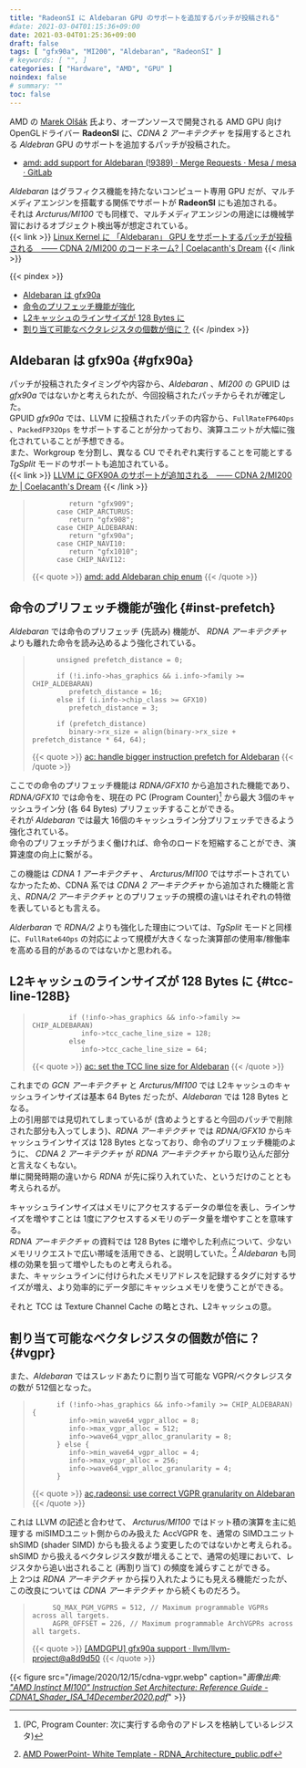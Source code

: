 ```yaml
---
title: "RadeonSI に Aldebaran GPU のサポートを追加するパッチが投稿される"
#date: 2021-03-04T01:15:36+09:00
date: 2021-03-04T01:25:36+09:00
draft: false
tags: [ "gfx90a", "MI200", "Aldebaran", "RadeonSI" ]
# keywords: [ "", ]
categories: [ "Hardware", "AMD", "GPU" ]
noindex: false
# summary: ""
toc: false
---
```


AMD の [Marek Olšák](https://gitlab.freedesktop.org/mareko) 氏より、オープンソースで開発される AMD GPU 向け OpenGLドライバー **RadeonSI** に、*CDNA 2 アーキテクチャ* を採用するとされる *Aldebran* GPU のサポートを追加するパッチが投稿された。  

 * [amd: add support for Aldebaran (!9389) · Merge Requests · Mesa / mesa · GitLab](https://gitlab.freedesktop.org/mesa/mesa/-/merge_requests/9389)

*Aldebaran* はグラフィクス機能を持たないコンピュート専用 GPU だが、マルチメディアエンジンを搭載する関係でサポートが **RadeonSI** にも追加される。  
それは *Arcturus/MI100* でも同様で、マルチメディアエンジンの用途には機械学習におけるオブジェクト検出等が想定されている。  
{{< link >}} [Linux Kernel に 「Aldebaran」 GPU をサポートするパッチが投稿される　―― CDNA 2/MI200 のコードネーム? | Coelacanth's Dream](/posts/2021/02/25/amd-aldebaran-gpu/) {{< /link >}}

{{< pindex >}}
 * [Aldebaran は gfx90a](#gfx90a)
 * [命令のプリフェッチ機能が強化](#inst-prefetch)
 * [L2キャッシュのラインサイズが 128 Bytes に](#tcc-line-128B)
 * [割り当て可能なベクタレジスタの個数が倍に？](#vgpr)
{{< /pindex >}}

## Aldebaran は gfx90a {#gfx90a}

パッチが投稿されたタイミングや内容から、*Aldebaran* 、*MI200* の GPUID は *gfx90a* ではないかと考えられたが、今回投稿されたパッチからそれが確定した。  
GPUID *gfx90a* では、LLVM に投稿されたパッチの内容から、`FullRateFP64Ops` 、`PackedFP32Ops` をサポートすることが分かっており、演算ユニットが大幅に強化されていることが予想できる。  
また、Workgroup を分割し、異なる CU でそれぞれ実行することを可能とする *TgSplit* モードのサポートも追加されている。  
{{< link >}} [LLVM に GFX90A のサポートが追加される　―― CDNA 2/MI200 か | Coelacanth's Dream](/posts/2021/02/19/llvm-gfx90a/) {{< /link >}}

 >              return "gfx909";
 >           case CHIP_ARCTURUS:
 >              return "gfx908";
 >           case CHIP_ALDEBARAN:
 >              return "gfx90a";
 >           case CHIP_NAVI10:
 >              return "gfx1010";
 >           case CHIP_NAVI12:
 >
 > {{< quote >}} [amd: add Aldebaran chip enum](https://gitlab.freedesktop.org/mesa/mesa/-/merge_requests/9389/diffs?commit_id=a563caa8a24b46ccb90afc88ffd4089328640597#diff-content-fbbe09bc487101e3f2f96c0b8fe543c915fa99bf) {{< /quote >}}

## 命令のプリフェッチ機能が強化 {#inst-prefetch}

*Aldebaran* では命令のプリフェッチ (先読み) 機能が、 *RDNA アーキテクチャ* よりも離れた命令を読み込めるよう強化されている。  

 >           unsigned prefetch_distance = 0;
 >        
 >           if (!i.info->has_graphics && i.info->family >= CHIP_ALDEBARAN)
 >              prefetch_distance = 16;
 >           else if (i.info->chip_class >= GFX10)
 >              prefetch_distance = 3;
 >        
 >           if (prefetch_distance)
 >              binary->rx_size = align(binary->rx_size + prefetch_distance * 64, 64);
 >
 > {{< quote >}} [ac: handle bigger instruction prefetch for Aldebaran](https://gitlab.freedesktop.org/mesa/mesa/-/merge_requests/9389/diffs?commit_id=4b1325902be3d22386b79929987f57dd95d6ac75#diff-content-4ebf7901a3eaa2bb371e22bccfbed14df52e0608) {{< /quote >}}

ここでの命令のプリフェッチ機能は *RDNA/GFX10* から追加された機能であり、*RDNA/GFX10* では命令を、現在の PC (Program Counter)[^pc] から最大 3個のキャッシュライン分 (各 64 Bytes) プリフェッチすることができる。  
それが *Aldebaran* では最大 16個のキャッシュライン分プリフェッチできるよう強化されている。  
命令のプリフェッチがうまく働ければ、命令のロードを短縮することができ、演算速度の向上に繋がる。  

[^pc]: (PC, Program Counter: 次に実行する命令のアドレスを格納しているレジスタ)

この機能は *CDNA 1 アーキテクチャ* 、 *Arcturus/MI100* ではサポートされていなかったため、CDNA 系では *CDNA 2 アーキテクチャ* から追加された機能と言え、*RDNA/2 アーキテクチャ* とのプリフェッチの規模の違いはそれぞれの特徴を表しているとも言える。  

*Alderbaran* で *RDNA/2* よりも強化した理由については、*TgSplit* モードと同様に、`FullRate64Ops` の対応によって規模が大きくなった演算部の使用率/稼働率を高める目的があるのではないかと思われる。  

## L2キャッシュのラインサイズが 128 Bytes に {#tcc-line-128B}


 >              if (!info->has_graphics && info->family >= CHIP_ALDEBARAN)
 >                 info->tcc_cache_line_size = 128;
 >              else
 >                 info->tcc_cache_line_size = 64;
 >
 > {{< quote >}} [ac: set the TCC line size for Aldebaran](https://gitlab.freedesktop.org/mesa/mesa/-/merge_requests/9389/diffs?commit_id=1a03a53c51911cf48d6007ee5745643a836a4a72#diff-content-c3cf206d71203e77a4252c3915daf913c9251dc3) {{< /quote >}}

これまでの *GCN アーキテクチャ* と *Arcturus/MI100* では L2キャッシュのキャッシュラインサイズは基本 64 Bytes だったが、*Aldebaran* では 128 Bytes となる。  
上の引用部では見切れてしまっているが (含めようとすると今回のパッチで削除された部分も入ってしまう)、*RDNA アーキテクチャ* では *RDNA/GFX10* からキャッシュラインサイズは 128 Bytes となっており、命令のプリフェッチ機能のように、 *CDNA 2 アーキテクチャ* が *RDNA アーキテクチャ* から取り込んだ部分と言えなくもない。  
単に開発時期の違いから *RDNA* が先に採り入れていた、というだけのこととも考えられるが。  

キャッシュラインサイズはメモリにアクセスするデータの単位を表し、ラインサイズを増やすことは 1度にアクセスするメモリのデータ量を増やすことを意味する。  
*RDNA アーキテクチャ* の資料では 128 Bytes に増やした利点について、少ないメモリリクエストで広い帯域を活用できる、と説明していた。[^rdna-doc] *Aldebaran* も同様の効果を狙って増やしたものと考えられる。  
また、キャッシュラインに付けられたメモリアドレスを記録するタグに対するサイズが増え、より効率的にデータ部にキャッシュメモリを使うことができる。  

[^rdna-doc]: [AMD PowerPoint- White Template - RDNA_Architecture_public.pdf](https://gpuopen.com/wp-content/uploads/2019/08/RDNA_Architecture_public.pdf)

それと TCC は Texture Channel Cache の略とされ、L2キャッシュの意。  


## 割り当て可能なベクタレジスタの個数が倍に？ {#vgpr}

また、*Aldebaran* ではスレッドあたりに割り当て可能な VGPR/ベクタレジスタの数が 512個となった。  

 >           if (!info->has_graphics && info->family >= CHIP_ALDEBARAN) {
 >              info->min_wave64_vgpr_alloc = 8;
 >              info->max_vgpr_alloc = 512;
 >              info->wave64_vgpr_alloc_granularity = 8;
 >           } else {
 >              info->min_wave64_vgpr_alloc = 4;
 >              info->max_vgpr_alloc = 256;
 >              info->wave64_vgpr_alloc_granularity = 4;
 >           }
 >
 > {{< quote >}} [ac,radeonsi: use correct VGPR granularity on Aldebaran](https://gitlab.freedesktop.org/mesa/mesa/-/merge_requests/9389/diffs?commit_id=93c29b82e026e67ad5399864a3779d6f6841fb74) {{< /quote >}}

これは LLVM の記述と合わせて、 *Arcturus/MI100* ではドット積の演算を主に処理する miSIMDユニット側からのみ扱えた AccVGPR を、通常の SIMDユニット shSIMD (shader SIMD) からも扱えるよう変更したのではないかと考えられる。  
shSIMD から扱えるベクタレジスタ数が増えることで、通常の処理において、レジスタから追い出されること (再割り当て) の頻度を減らすことができる。  
上 2つは *RDNA アーキテクチャ* から採り入れたようにも見える機能だったが、この改良については *CDNA アーキテクチャ* から続くものだろう。  

 >          SQ_MAX_PGM_VGPRS = 512, // Maximum programmable VGPRs across all targets.
 >          AGPR_OFFSET = 226, // Maximum programmable ArchVGPRs across all targets.
 >
 > {{< quote >}} [[AMDGPU] gfx90a support · llvm/llvm-project@a8d9d50](https://github.com/llvm/llvm-project/commit/a8d9d50762c42d726274d3f1126ec97ff96e2a22#diff-86355ae43faace12f363d845b2794391c7f0e1787a1e09862012f8f6d158a9ad) {{< /quote >}}

{{< figure src="/image/2020/12/15/cdna-vgpr.webp" caption="<cite>画像出典: [\"AMD Instinct MI100\" Instruction Set Architecture: Reference Guide - CDNA1_Shader_ISA_14December2020.pdf](https://developer.amd.com/wp-content/resources/CDNA1_Shader_ISA_14December2020.pdf)</cite>" >}}


